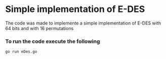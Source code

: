 # Simple implementation of E-DES
The code was made to implemente a simple implementation of E-DES with 64 bits and with 16 permutations

### To run the code execute the following
```bash
go run eDes.go
```